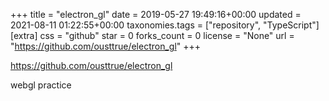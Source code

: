 +++
title = "electron_gl"
date = 2019-05-27 19:49:16+00:00
updated = 2021-08-11 01:22:55+00:00
taxonomies.tags = ["repository", "TypeScript"]
[extra]
css = "github"
star = 0
forks_count = 0
license = "None"
url = "https://github.com/ousttrue/electron_gl"
+++

<https://github.com/ousttrue/electron_gl>

webgl practice
